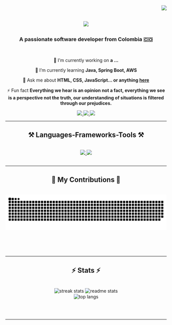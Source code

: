 <img align="right" src="https://visitor-badge.laobi.icu/badge?page_id=salesp07.salesp07" />

<h1 align="center">
    <img src="https://readme-typing-svg.herokuapp.com/?font=Righteous&size=35&center=true&vCenter=true&width=500&height=70&duration=4000&lines=Hi+There!+👋;+I'm+Daniel+Navas!;" />
</h1>

<h3 align="center">A passionate software developer from Colombia 🇨🇴</h3>

<br/>

<div align="center">
 
 🔭 I’m currently working on **a ...**
 
 🌱 I’m currently learning **Java, Spring Boot, AWS**

💬 Ask me about **HTML, CSS, JavaScript... or anything [here](https://github.com/danielnavasbecerra)**

⚡ Fun fact **Everything we hear is an opinion not a fact, everything we see is a perspective not the truth, our understanding of situations is filtered through our prejudices.**

 </div>
 
<div align="center"> 
  <a href="mailto:danielnavasb14@gmail.com">
    <img src="https://img.shields.io/badge/Gmail-333333?style=for-the-badge&logo=gmail&logoColor=red" />
  </a>
  <a href="www.linkedin.com/in/daniel-navas-becerra-29a7002a5" target="_blank">
    <img src="https://img.shields.io/badge/LinkedIn-0077B5?style=for-the-badge&logo=linkedin&logoColor=white" target="_blank" />
  </a>
  <a href="https://portfolio.github.io" target="_blank">
     <img src="https://img.shields.io/badge/Portfolio-FF5722?style=for-the-badge&logo=todoist&logoColor=white" target="_blank" /> <!-- sqlite, safari, google-chrome are other good icon options -->
  </a>
</div>

 <hr/>
 
<h2 align="center">⚒️ Languages-Frameworks-Tools ⚒️</h2>
<br/>
<div align="center">
    <a href="https://github.com/danielnavasbecerra">
        <img src="https://skillicons.dev/icons?i=react,bootstrap,html,css,vscode,github,figma"/>
        <img src="https://skillicons.dev/icons?i=git,nodejs,python,javascript,java,mysql,spring,flutter"/>
        <br/>
    </a>
</div>

<br/>
<hr/>

<div align="center">
  <h2>🐍 My Contributions 🐍</h2>
  <br>
  <img alt="snake eating my contributions" src="https://raw.githubusercontent.com/salesp07/salesp07/output/github-contribution-grid-snake.svg" />
  
  <br/><br/><br/>
</div>

<hr/>

<h2 align="center">⚡ Stats ⚡</h2>
<br>
<div align=center>
  <img width=390 src="https://github-readme-streak-stats.herokuapp.com/?user=danielnavasbecerra&count_private=true&theme=react&border_radius=10" alt="streak stats"/>
  <img width=390 src="https://github-readme-stats.vercel.app/api?username=danielnavasbecerra&count_private=true&show_icons=true&theme=react&rank_icon=github&border_radius=10" alt="readme stats" />
  <br/>
  <img width=325 align="center" src="https://github-readme-stats.vercel.app/api/top-langs?username=danielnavasbecerra&hide=HTML&langs_count=8&layout=compact&theme=react&border_radius=10&size_weight=0.5&count_weight=0.5&exclude_repo=github-readme-stats" alt="top langs" />
</div>

<br/><br/>

<hr/>

<br/>

